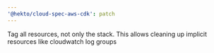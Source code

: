 ```yaml
---
'@hekto/cloud-spec-aws-cdk': patch
---
```


Tag all resources, not only the stack. This allows cleaning up implicit resources like cloudwatch log groups
